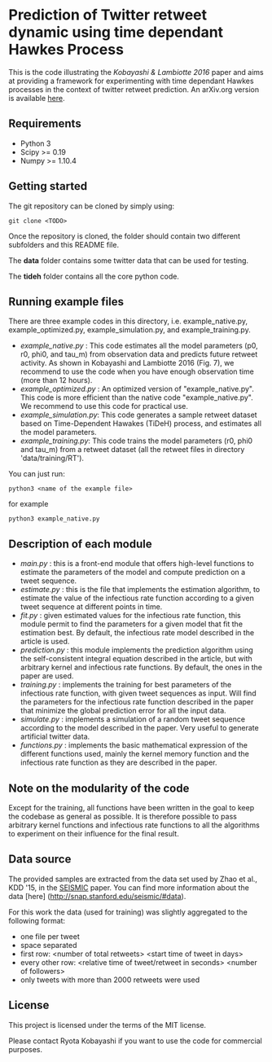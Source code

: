 # Prediction of Twitter retweet dynamic using time dependant Hawkes Process

This is the code illustrating the *Kobayashi & Lambiotte 2016* paper and aims at
providing a framework for experimenting with time dependant Hawkes processes in
the context of twitter retweet prediction. An arXiv.org version is available 
[here](https://arxiv.org/abs/1603.09449).

## Requirements

 - Python 3
 - Scipy >= 0.19
 - Numpy >= 1.10.4

## Getting started

The git repository can be cloned by simply using:

    git clone <TODO>

Once the repository is cloned, the folder should contain two different
subfolders and this README file.

The **data** folder contains some twitter data that can be used for testing.

The **tideh** folder contains all the core python code.

## Running example files

There are three example codes in this directory, i.e. example_native.py, example_optimized.py, example_simulation.py, 
and example_training.py.

- *example_native.py* : This code estimates all the model parameters (p0, r0, phi0, and tau_m) from observation data 
and predicts future retweet activity. As shown in Kobayashi and Lambiotte 2016 (Fig. 7), we recommend to use the code 
when you have enough observation time (more than 12 hours).
- *example_optimized.py* : An optimized version of "example_native.py". This code is more efficient than the native code
"example_native.py". We recommend to use this code for practical use.
- *example_simulation.py*:  This code generates a sample retweet dataset based on Time-Dependent Hawakes (TiDeH) 
process, and estimates all the model parameters.
- *example_training.py*: This code trains the model parameters (r0, phi0 and tau_m) from a retweet dataset (all the 
retweet files in directory 'data/training/RT').

You can just run:

    python3 <name of the example file>
    
for example
    
    python3 example_native.py

## Description of each module

 - *main.py* : this is a front-end module that offers high-level functions to
   estimate the parameters of the model and compute prediction on a tweet
   sequence.
 - *estimate.py* : this is the file that implements the estimation algorithm, to
   estimate the value of the infectious rate function according to a given tweet
   sequence at different points in time.
 - *fit.py* : given estimated values for the infectious rate function, this
   module permit to find the parameters for a given model that fit the
   estimation best. By default, the infectious rate model described in the
   article is used.
 - *prediction.py* : this module implements the prediction algorithm using the
   self-consistent integral equation described in the article, but with
   arbitrary kernel and infectious rate functions. By default, the ones in the
   paper are used.
 - *training.py* : implements the training for best parameters of the infectious
   rate function, with given tweet sequences as input. Will find the parameters
   for the infectious rate function described in the paper that minimize the
   global prediction error for all the input data.
 - *simulate.py* : implements a simulation of a random tweet sequence according
   to the model described in the paper. Very useful to generate artificial
   twitter data.
 - *functions.py* : implements the basic mathematical expression of the
   different functions used, mainly the kernel memory function and the
   infectious rate function as they are described in the paper.

## Note on the modularity of the code

Except for the training, all functions have been written in the goal to keep the
codebase as general as possible. It is therefore possible to pass arbitrary
kernel functions and infectious rate functions to all the algorithms to
experiment on their influence for the final result.

## Data source

The provided samples are extracted from the data set used by Zhao et al., 
KDD '15, in the [SEISMIC](http://snap.stanford.edu/seismic/seismic.pdf) paper. 
You can find more information about the data [here] 
(http://snap.stanford.edu/seismic/#data).

For this work the data (used for training) was slightly aggregated to the 
following format:
- one file per tweet
- space separated
- first row: \<number of total retweets\> \<start time of tweet in days\>
- every other row: \<relative time of tweet/retweet in seconds\> \<number of followers\>
- only tweets with more than 2000 retweets were used

## License

This project is licensed under the terms of the MIT license.

Please contact Ryota Kobayashi if you want to use the code for commercial purposes.